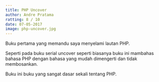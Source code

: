 ```yaml
---
title: PHP Uncover
author: Andre Pratama 
ratting: 8 / 10
date: 07-05-2017
image: php-uncover.jpg
---
```


Buku pertama yang memandu saya menyelami lautan PHP.

Seperti pada buku serial uncover seperti biasanya buku ini mambahas bahasa PHP dengan bahasa yang mudah dimengerti dan tidak membosankan. 

Buku ini buku yang sangat dasar sekali tentang PHP. 